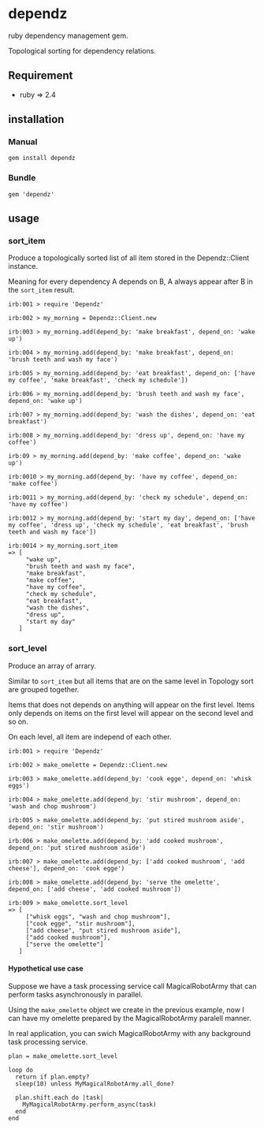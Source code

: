 # dependz
ruby dependency management gem.

Topological sorting for dependency relations.

## Requirement

- ruby => 2.4

## installation

### Manual
`gem install dependz`
### Bundle
`gem 'dependz'`

## usage

### sort_item

Produce a topologically sorted list of all item stored in the Dependz::Client instance.

Meaning for every dependency A depends on B, A always appear after B in the `sort_item` result.

```
irb:001 > require 'Dependz'

irb:002 > my_morning = Dependz::Client.new

irb:003 > my_morning.add(depend_by: 'make breakfast', depend_on: 'wake up')

irb:004 > my_morning.add(depend_by: 'make breakfast', depend_on: 'brush teeth and wash my face')

irb:005 > my_morning.add(depend_by: 'eat breakfast', depend_on: ['have my coffee', 'make breakfast', 'check my schedule'])

irb:006 > my_morning.add(depend_by: 'brush teeth and wash my face', depend_on: 'wake up')

irb:007 > my_morning.add(depend_by: 'wash the dishes', depend_on: 'eat breakfast')

irb:008 > my_morning.add(depend_by: 'dress up', depend_on: 'have my coffee')

irb:09 > my_morning.add(depend_by: 'make coffee', depend_on: 'wake up')

irb:0010 > my_morning.add(depend_by: 'have my coffee', depend_on: 'make coffee')

irb:0011 > my_morning.add(depend_by: 'check my schedule', depend_on: 'have my coffee')

irb:0012 > my_morning.add(depend_by: 'start my day', depend_on: ['have my coffee', 'dress up', 'check my schedule', 'eat breakfast', 'brush teeth and wash my face'])

irb:0014 > my_morning.sort_item
=> [
     "wake up",
     "brush teeth and wash my face",
     "make breakfast",
     "make coffee",
     "have my coffee",
     "check my schedule",
     "eat breakfast",
     "wash the dishes",
     "dress up",
     "start my day"
   ]
```

### sort_level

Produce an array of arrary.

Similar to `sort_item` but all items that are on the same level in Topology sort are grouped together.

Items that does not depends on anything will appear on the first level. Items only depends on items on the first level will appear on the second level and so on.

On each level, all item are independ of each other.


```
irb:001 > require 'Dependz'

irb:002 > make_omelette = Dependz::Client.new

irb:003 > make_omelette.add(depend_by: 'cook egge', depend_on: 'whisk eggs')

irb:004 > make_omelette.add(depend_by: 'stir mushroom', depend_on: 'wash and chop mushroom')

irb:005 > make_omelette.add(depend_by: 'put stired mushroom aside', depend_on: 'stir mushroom')

irb:006 > make_omelette.add(depend_by: 'add cooked mushroom', depend_on: 'put stired mushroom aside')

irb:007 > make_omelette.add(depend_by: ['add cooked mushroom', 'add cheese'], depend_on: 'cook egge')

irb:008 > make_omelette.add(depend_by: 'serve the omelette', depend_on: ['add cheese', 'add cooked mushroom'])

irb:009 > make_omelette.sort_level
=> [
     ["whisk eggs", "wash and chop mushroom"],
     ["cook egge", "stir mushroom"],
     ["add cheese", "put stired mushroom aside"],
     ["add cooked mushroom"],
     ["serve the omelette"]
   ] 
```

#### Hypothetical use case
Suppose we have a task processing service call MagicalRobotArmy that can perform tasks asynchronously in parallel. 

Using the `make_omelette` object we create in the previous example, now I can have my omelette prepared by the MagicalRobotArmy paralell manner.

In real application, you can swich MagicalRobotArmy with any background task processing service.

```
plan = make_omelette.sort_level

loop do
  return if plan.empty?
  sleep(10) unless MyMagicalRobotArmy.all_done?

  plan.shift.each do |task|
    MyMagicalRobotArmy.perform_async(task)
  end
end
```